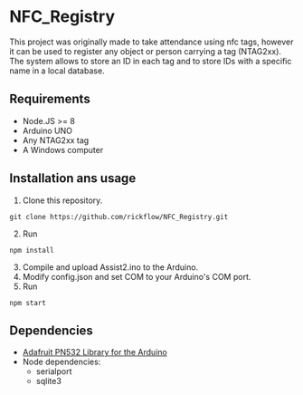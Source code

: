 # NFC_Registry
This project was originally made to take attendance using nfc tags, however it can be used to register any object or person carrying a tag (NTAG2xx).
The system allows to store an ID in each tag and to store IDs with a specific name in a local database.
## Requirements
* Node.JS >= 8
* Arduino UNO
* Any NTAG2xx tag
* A Windows computer
## Installation ans usage
1. Clone this repository.
```
git clone https://github.com/rickflow/NFC_Registry.git
```
2. Run
```
npm install
```
3. Compile and upload Assist2.ino to the Arduino.
4. Modify config.json and set COM to your Arduino's COM port.
5. Run
```
npm start
```
## Dependencies
* [Adafruit PN532 Library for the Arduino](https://github.com/adafruit/Adafruit-PN532)
* Node dependencies:
  * serialport
  * sqlite3